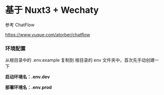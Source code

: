 # 基于 Nuxt3 + Wechaty

参考 ChatFlow

https://www.yuque.com/atorber/chatflow

### 环境配置
从根目录中的 .env.example 复制到 根目录的 env 文件夹中，首次先手动创建一下

**启动环境名：.env.dev**

**部署环境名：.env.prod**